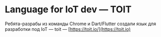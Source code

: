 # Language for IoT dev — TOIT

Ребята-разрабы из команды Chrome и Dart/Flutter создали язык для разработки под IoT — toit — [https://toit.io/](https://toit.io)
